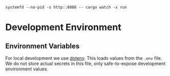 `systemfd --no-pid -s http::8080 -- cargo watch -x run`

# Development Environment

## Environment Variables

For local development we use [dotenv](https://crates.io/crates/dotenv).
This loads values from the `.env` file. We do not store actual secrets in this file, only safe-to-expose development environment values.
